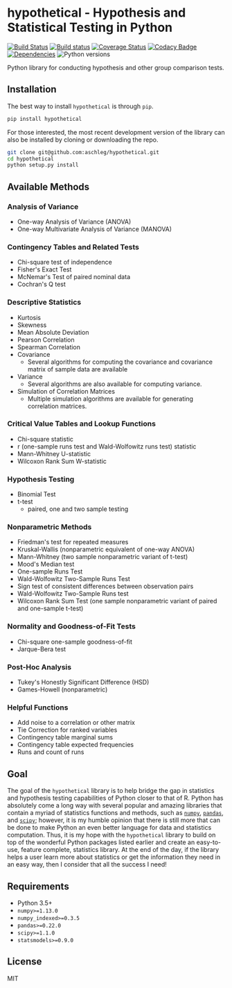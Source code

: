 # hypothetical - Hypothesis and Statistical Testing in Python

[![Build Status](https://travis-ci.org/aschleg/hypothetical.svg?branch=master)](https://travis-ci.org/aschleg/hypothetical)
[![Build status](https://ci.appveyor.com/api/projects/status/i1i1blt9ny3tyi6a?svg=true)](https://ci.appveyor.com/project/aschleg/hypy)
[![Coverage Status](https://coveralls.io/repos/github/aschleg/hypothetical/badge.svg?branch=master)](https://coveralls.io/github/aschleg/hypothetical?branch=master)
[![Codacy Badge](https://api.codacy.com/project/badge/Grade/3ceba919fdb34d45af43c044a761ddb8)](https://www.codacy.com/app/aschleg/hypothetical?utm_source=github.com&amp;utm_medium=referral&amp;utm_content=aschleg/hypothetical&amp;utm_campaign=Badge_Grade)
[![Dependencies](https://img.shields.io/librariesio/github/aschleg/hypothetical.svg?label=dependencies)](https://libraries.io/github/aschleg/hypothetical)
![Python versions](https://img.shields.io/badge/python-3.5%2C%203.6%2C%203.7-blue.svg)

Python library for conducting hypothesis and other group comparison tests.

## Installation

The best way to install `hypothetical` is through `pip`.

```bash
pip install hypothetical
```

For those interested, the most recent development version of the library can also be installed by cloning or 
downloading the repo.

~~~ bash
git clone git@github.com:aschleg/hypothetical.git
cd hypothetical
python setup.py install
~~~

## Available Methods

### Analysis of Variance

* One-way Analysis of Variance (ANOVA)
* One-way Multivariate Analysis of Variance (MANOVA)

### Contingency Tables and Related Tests

* Chi-square test of independence
* Fisher's Exact Test
* McNemar's Test of paired nominal data
* Cochran's Q test

### Descriptive Statistics

* Kurtosis
* Skewness
* Mean Absolute Deviation
* Pearson Correlation
* Spearman Correlation
* Covariance
  - Several algorithms for computing the covariance and covariance matrix of 
    sample data are available
* Variance
  - Several algorithms are also available for computing variance.
* Simulation of Correlation Matrices
  - Multiple simulation algorithms are available for generating correlation matrices.

### Critical Value Tables and Lookup Functions

* Chi-square statistic
* r (one-sample runs test and Wald-Wolfowitz runs test) statistic 
* Mann-Whitney U-statistic
* Wilcoxon Rank Sum W-statistic

### Hypothesis Testing

* Binomial Test
* t-test
  - paired, one and two sample testing

### Nonparametric Methods

* Friedman's test for repeated measures
* Kruskal-Wallis (nonparametric equivalent of one-way ANOVA)
* Mann-Whitney (two sample nonparametric variant of t-test)
* Mood's Median test
* One-sample Runs Test
* Wald-Wolfowitz Two-Sample Runs Test
* Sign test of consistent differences between observation pairs
* Wald-Wolfowitz Two-Sample Runs test
* Wilcoxon Rank Sum Test (one sample nonparametric variant of paired and one-sample t-test)

### Normality and Goodness-of-Fit Tests

* Chi-square one-sample goodness-of-fit
* Jarque-Bera test

### Post-Hoc Analysis

* Tukey's Honestly Significant Difference (HSD)
* Games-Howell (nonparametric)

### Helpful Functions

* Add noise to a correlation or other matrix
* Tie Correction for ranked variables
* Contingency table marginal sums
* Contingency table expected frequencies
* Runs and count of runs

## Goal

The goal of the `hypothetical` library is to help bridge the gap in statistics and hypothesis testing 
capabilities of Python closer to that of R. Python has absolutely come a long way with several popular and 
amazing libraries that contain a myriad of statistics functions and methods, such as [`numpy`](http://www.numpy.org/), 
[`pandas`](https://pandas.pydata.org/), and [`scipy`](https://www.scipy.org/); however, it is my humble opinion that 
there is still more that can be done to make Python an even better language for data and statistics computation. Thus, 
it is my hope with the `hypothetical` library to build on top of the wonderful Python packages listed earlier and 
create an easy-to-use, feature complete, statistics library. At the end of the day, if the library helps a user 
learn more about statistics or get the information they need in an easy way, then I consider that all the success 
I need!

## Requirements

* Python 3.5+
* `numpy>=1.13.0`
* `numpy_indexed>=0.3.5`
* `pandas>=0.22.0`
* `scipy>=1.1.0`
* `statsmodels>=0.9.0`

## License

MIT